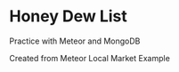 Honey Dew List
==============

Practice with Meteor and MongoDB

Created from Meteor Local Market Example
